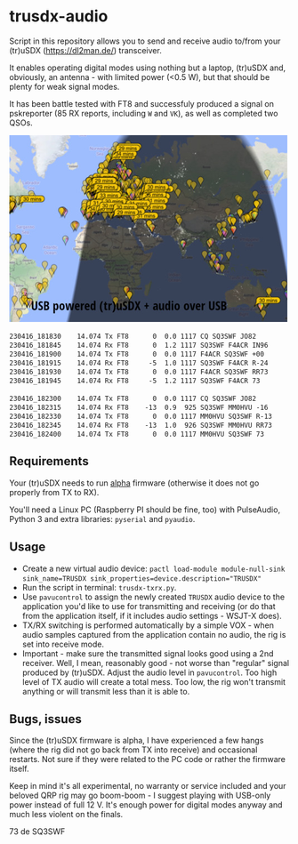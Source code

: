 # trusdx-audio

Script in this repository allows you to send and receive audio to/from your (tr)uSDX (https://dl2man.de/) transceiver.

It enables operating digital modes using nothing but a laptop, (tr)uSDX and, obviously, an antenna - with limited power (<0.5 W), but that should be plenty for weak signal modes.

It has been battle tested with FT8 and successfuly produced a signal on pskreporter (85 RX reports, including `W` and `VK`), as well as completed two QSOs.

![PSKreporter screenshot](img/ft8_reporter.jpg)
 
```
230416_181830    14.074 Tx FT8      0  0.0 1117 CQ SQ3SWF JO82                       
230416_181845    14.074 Rx FT8      0  1.2 1117 SQ3SWF F4ACR IN96
230416_181900    14.074 Tx FT8      0  0.0 1117 F4ACR SQ3SWF +00                     
230416_181915    14.074 Rx FT8     -5  1.0 1117 SQ3SWF F4ACR R-24
230416_181930    14.074 Tx FT8      0  0.0 1117 F4ACR SQ3SWF RR73                    
230416_181945    14.074 Rx FT8     -5  1.2 1117 SQ3SWF F4ACR 73

230416_182300    14.074 Tx FT8      0  0.0 1117 CQ SQ3SWF JO82                       
230416_182315    14.074 Rx FT8    -13  0.9  925 SQ3SWF MM0HVU -16
230416_182330    14.074 Tx FT8      0  0.0 1117 MM0HVU SQ3SWF R-13                   
230416_182345    14.074 Rx FT8    -13  1.0  926 SQ3SWF MM0HVU RR73
230416_182400    14.074 Tx FT8      0  0.0 1117 MM0HVU SQ3SWF 73                     
```

## Requirements

Your (tr)uSDX needs to run [alpha](https://dl2man.de/wp-content/uploads/2022/01/wp.php/alpha.html) firmware (otherwise it does not go properly from TX to RX).

You'll need a Linux PC (Raspberry PI should be fine, too) with PulseAudio, Python 3 and extra libraries: `pyserial` and `pyaudio`.

## Usage

* Create a new virtual audio device: `pactl load-module module-null-sink sink_name=TRUSDX sink_properties=device.description="TRUSDX"`
* Run the script in terminal: `trusdx-txrx.py`.
* Use `pavucontrol` to assign the newly created `TRUSDX` audio device to the application you'd like to use for transmitting and receiving (or do that from the application itself, if it includes audio settings - WSJT-X does).
* TX/RX switching is performed automatically by a simple VOX - when audio samples captured from the application contain no audio, the rig is set into receive mode.
* Important - make sure the transmitted signal looks good using a 2nd receiver. Well, I mean, reasonably good - not worse than "regular" signal produced by (tr)uSDX. Adjust the audio level in `pavucontrol`. Too high level of TX audio will create a total mess. Too low, the rig won't transmit anything or will transmit less than it is able to.

## Bugs, issues

Since the (tr)uSDX firmware is alpha, I have experienced a few hangs (where the rig did not go back from TX into receive) and occasional restarts. Not sure if they were related to the PC code or rather the firmware itself.

Keep in mind it's all experimental, no warranty or service included and your beloved QRP rig may go boom-boom - I suggest playing with USB-only power instead of full 12 V. It's enough power for digital modes anyway and much less violent on the finals.

73 de SQ3SWF
